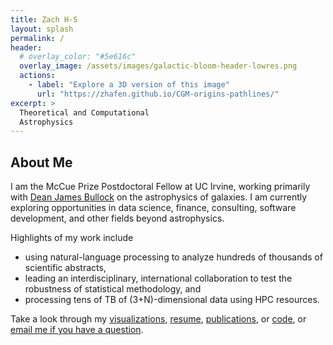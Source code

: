 ```yaml
---
title: Zach H-S
layout: splash
permalink: /
header:
  # overlay_color: "#5e616c"
  overlay_image: /assets/images/galactic-bloom-header-lowres.png
  actions:
    - label: "Explore a 3D version of this image"
      url: "https://zhafen.github.io/CGM-origins-pathlines/"
excerpt: >
  Theoretical and Computational
  Astrophysics
---
```


## About Me

I am the McCue Prize Postdoctoral Fellow at UC Irvine, working primarily with [Dean James Bullock](https://sites.uci.edu/bullock/) on the astrophysics of galaxies.
I am currently exploring opportunities in data science, finance, consulting, software development, and other fields beyond astrophysics.

Highlights of my work include
* using natural-language processing to analyze hundreds of thousands of scientific abstracts,
* leading an interdisciplinary, international collaboration to test the robustness of statistical methodology, and
* processing tens of TB of (3+N)-dimensional data using HPC resources.

Take a look through my [visualizations](/visualizations/), [resume](https://zhafen.github.io/assets/ZacharyHafenSaavedra.pdf), [publications](https://ui.adsabs.harvard.edu/\#/public-libraries/fyuwUPLzSAihgQ4PDhtDdQ/), or [code](https://github.com/zhafen/), or [email me if you have a question](mailto:zachary.h.hafen@gmail.com).